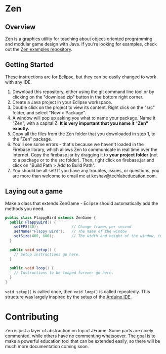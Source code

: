 Zen
===

## Overview

Zen is a graphics utility for teaching about object-oriented programming and modular game design with Java. If you're looking for examples, check out the [Zen examples repository](https://github.com/keshavsaharia/ZenExamples).

## Getting Started

These instructions are for Eclipse, but they can be easily changed to work with any IDE.

1. Download this repository, either using the git command line tool or by clicking on the "download zip" button in the bottom right corner.
2. Create a Java project in your Eclipse workspace.
3. Double click on the project to view its content. Right click on the "src" folder, and select "New > Package".
4. A window will pop up asking you what to name your package. Name it "Zen", with a capital Z. **It is very important that you name it "Zen" exactly.**
5. Copy all the files from the Zen folder that you downloaded in step 1, to the "Zen" package.
6. You'll see some errors - that's because we haven't loaded in the Firebase library, which allows Zen to communicate in real time over the Internet. Copy the firebase.jar by dragging it to **your project folder** (not to a package or to the src folder). Then, right click on firebase.jar and click on "Build Path > Add to Build Path".
7. You should be all set! If you have any troubles, issues, or questions, you are more than welcome to email me at keshav@techlabeducation.com. 

## Laying out a game

Make a class that extends ZenGame - Eclipse should automatically add the methods you need.

```java
public class FlappyBird extends ZenGame {
  public FlappyBird() {
    setFPS(30);               // Change frames per second
    setName("Flappy Bird");   // The name of the window
    setSize(400, 600);        // The width and height of the window, in that order
  }
  
  public void setup() {
    // Setup instructions go here.
  }
  
  public void loop() {
    // Instructions to be looped forever go here.
  }
}
```

```void setup()``` is called once, then ```void loop()``` is called repeatedly. This structure was largely inspired by the setup of the [Arduino IDE](http://arduino.cc).

Contributing
===
Zen is just a layer of abstraction on top of JFrame. Some parts are nicely commented, while others have no commenting whatsoever. The goal is to make a powerful education tool that can be extended easily, so there will be much more documentation coming soon.
